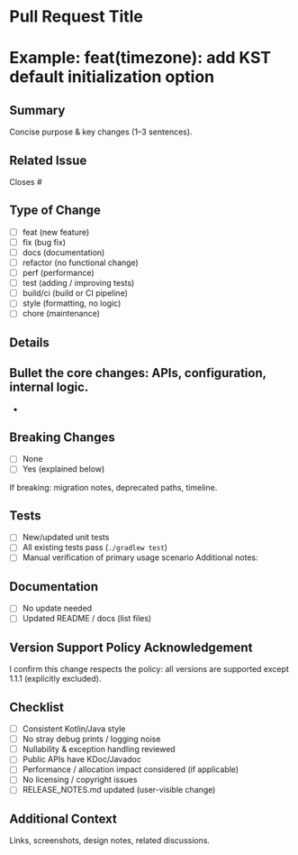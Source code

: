 # Pull Request Title
# Example: feat(timezone): add KST default initialization option

## Summary
Concise purpose & key changes (1–3 sentences).

## Related Issue
Closes #<issue-number>

## Type of Change
- [ ] feat (new feature)
- [ ] fix (bug fix)
- [ ] docs (documentation)
- [ ] refactor (no functional change)
- [ ] perf (performance)
- [ ] test (adding / improving tests)
- [ ] build/ci (build or CI pipeline)
- [ ] style (formatting, no logic)
- [ ] chore (maintenance)

## Details
Bullet the core changes: APIs, configuration, internal logic.
- 
- 

## Breaking Changes
- [ ] None
- [ ] Yes (explained below)

If breaking: migration notes, deprecated paths, timeline.

## Tests
- [ ] New/updated unit tests
- [ ] All existing tests pass (`./gradlew test`)
- [ ] Manual verification of primary usage scenario
Additional notes:

## Documentation
- [ ] No update needed
- [ ] Updated README / docs (list files)

## Version Support Policy Acknowledgement
I confirm this change respects the policy: all versions are supported except 1.1.1 (explicitly excluded).

## Checklist
- [ ] Consistent Kotlin/Java style
- [ ] No stray debug prints / logging noise
- [ ] Nullability & exception handling reviewed
- [ ] Public APIs have KDoc/Javadoc
- [ ] Performance / allocation impact considered (if applicable)
- [ ] No licensing / copyright issues
- [ ] RELEASE_NOTES.md updated (user-visible change)

## Additional Context
Links, screenshots, design notes, related discussions.
